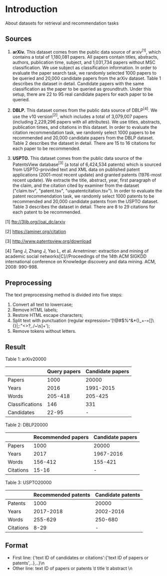 # Introduction

About datasets for retrieval and recommendation tasks

## Sources

1. **arXiv.** This dataset comes from the public data source of arxiv<sup>[1]</sup>, which contains a total of 1,180,081 papers. All papers contain titles, abstracts, authors, publication time, subject, and 1,031,734 papers without MSC classification. We use subject as classification information. In order to evaluate the paper search task, we randomly selected 1000 papers to be queried and 20,000 candidate papers from the arXiv dataset. Table 1 describes the dataset in detail. Candidate papers with the same classification as the paper to be queried as groundtruth. Under this setup, there are 22 to 95 real candidate papers for each paper to be queried.

2. **DBLP.** This dataset comes from the public data source of  DBLP<sup>[4]</sup>. We use the v10 version<sup>[2]</sup>, which includes a total of 3,079,007 papers (including 2,229,296 papers with all attributes). We use titles, abstracts, publication times, and citations in this dataset. In order to evaluate the citation recommendation task, we randomly select 1000 papers to be recommended and 20,000 candidate papers from the DBLP dataset. Table 2 describes the dataset in detail. There are 15 to 16 citations for each paper to be recommended.

3. **USPTO.** This dataset comes from the public data source of the PatentsView database<sup>[3]</sup> (a total of 6,424,534 patents) which is sourced from USPTO-provided text and XML data on published patent applications (2001-most recent update) and granted patents (1976-most recent update). We extracte the title, abstract, year, first paragraph of the claim, and the citation cited by examiner from the dataset ("claim.tsv", "patent.tsv", "uspatentcitation.tsv"). In order to evaluate the patent recommendation task, we randomly select 1000 patents to be recommended and 20,000 candidate patents from the USPTO dataset. Table 3 describes the dataset in detail. There are 8 to 29 citations for each patent to be recommended.

[1] ftp://3lib.org//oai_dc/arxiv

[2] https://aminer.org/citation

[3] http://www.patentsview.org/download

[4] Tang J, Zhang J, Yao L, et al. Arnetminer: extraction and mining of academic social networks[C]//Proceedings of the 14th ACM SIGKDD international conference on Knowledge discovery and data mining. ACM, 2008: 990-998.

## Preprocessing

The text preprocessing method is divided into five steps:

1. Convert all text to lowercase;
2. Remove HTML labels;
3. Restore HTML escape characters;
4. Split text with punctuation (regular expression='[!@#$%^&*()_+\-=\[\]\\{\}|;:"<>?,./~\s]+');
5. Remove tokens without letters. 

## Result

Table 1: arXiv20000

|                 | Query papers | Candidate papers |
| --------------- | ------------ | ---------------- |
| Papers          | 1000         | 20000            |
| Years           | 2016         | 1991-2015        |
| Words           | 205-418      | 205-425          |
| Classifications | 146          | 331              |
| Candidates      | 22-95        | -                |

Table 2: DBLP20000

|           | Recommended papers | Candidate papers |
| --------- | ------------------ | ---------------- |
| Papers    | 1000               | 20000            |
| Years     | 2017               | 1967-2016        |
| Words     | 156-412            | 155-421          |
| Citations | 15-16              | -                |

Table 3: USPTO20000

|           | Recommended patents | Candidate patents |
| --------- | ------------------- | ----------------- |
| Patents   | 1000                | 20000             |
| Years     | 2017-2018           | 2002-2016         |
| Words     | 255-629             | 250-680           |
| Citations | 8-29                | -                 |

## Format

- First line: {'text ID of candidates or citations':{'text ID of papers or patents',..},..}\n
- Other line: text ID of papers or patents \t title \t abstract \n
